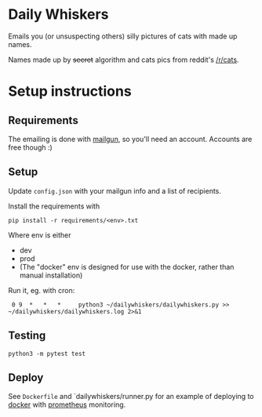Daily Whiskers
==============

Emails you (or unsuspecting others) silly pictures of cats with made up names.

Names made up by ~~secret~~ algorithm and cats pics from reddit's [/r/cats](https://www.reddit.com/r/cats/).

# Setup instructions #

## Requirements ##

The emailing is done with [mailgun](http://www.mailgun.com/), so you'll need an account.  Accounts are free though :)

## Setup ##

Update ```config.json``` with your mailgun info and a list of recipients.

Install the requirements with

```pip install -r requirements/<env>.txt```

Where env is either
* dev
* prod
* (The "docker" env is designed for use with the docker, rather than manual installation)

Run it, eg. with cron:

``` 0 9  *   *   *     python3 ~/dailywhiskers/dailywhiskers.py >> ~/dailywhiskers/dailywhiskers.log 2>&1```

## Testing ##

```python3 -m pytest test```

## Deploy ##

See `Dockerfile` and `dailywhiskers/runner.py for an example of deploying to [docker](https://www.docker.com) with [prometheus](https://prometheus.io/) monitoring.
